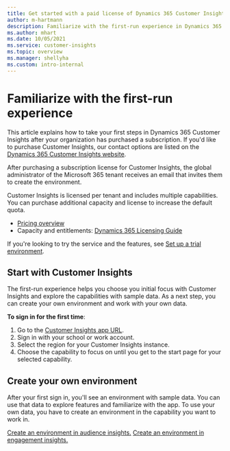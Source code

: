 ```yaml
---
title: Get started with a paid license of Dynamics 365 Customer Insights
author: m-hartmann
description: Familiarize with the first-run experience in Dynamics 365 Customer Insights and explore its capabilities.
ms.author: mhart
ms.date: 10/05/2021
ms.service: customer-insights
ms.topic: overview
ms.manager: shellyha
ms.custom: intro-internal
---
```


# Familiarize with the first-run experience

This article explains how to take your first steps in Dynamics 365 Customer Insights after your organization has purchased a subscription. If you'd like to purchase Customer Insights, our contact options are listed on the [Dynamics 365 Customer Insights website](https://dynamics.microsoft.com/ai/customer-insights/). 

After purchasing a subscription license for Customer Insights, the global administrator of the Microsoft 365 tenant receives an email that invites them to create the environment. 

Customer Insights is licensed per tenant and includes multiple capabilities. You can purchase additional capacity and license to increase the default quota. 
- [Pricing overview](https://dynamics.microsoft.com/ai/customer-insights/pricing/)
- Capacity and entitlements: [Dynamics 365 Licensing Guide](https://go.microsoft.com/fwlink/?LinkId=866544)

If you're looking to try the service and the features, see [Set up a trial environment](tbd.md).

## Start with Customer Insights

The first-run experience helps you choose you initial focus with Customer Insights and explore the capabilities with sample data. As a next step, you can create your own environment and work with your own data.

**To sign in for the first time**:

1. Go to the [Customer Insights app URL](https://home.ci.dynamics.com).
1. Sign in with your school or work account. 
1. Select the region for your Customer Insights instance.
1. Choose the capability to focus on until you get to the start page for your selected capability.

## Create your own environment

After your first sign in, you'll see an environment with sample data. You can use that data to explore features and familiarize with the app. To use your own data, you have to create an environment in the capability you want to work in.

[Create an environment in audience insights.](tbd.md)
[Create an environment in engagement insights.](tbd.md) 



